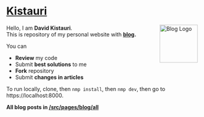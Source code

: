 # <a href="https://david-kistauri.dtroode.now.sh/">Kistauri</a>

<img 
  align="right" 
  src="https://david-kistauri.dtroode.now.sh/icons/icon-144x144.png" 
  width="100px"
  height="100px"
  alt="Blog Logo">

Hello, I am **David Kistauri**.\
This is repository of my personal website with **[blog](https://david-kistauri.dtroode.now.sh/blog).**

You can

- **Review** my code
- Submit **best solutions** to me
- **Fork** repository
- Submit **changes in articles**

To run locally, clone, then `nmp install`, then `nmp dev`, then go to https://localhost:8000.

**All blog posts in [/src/pages/blog/all](https://github.com/dtroode/kistauri/blob/master/src/pages/blog/all/)**

